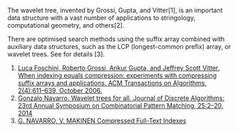 The wavelet tree, invented by Grossi, Gupta, and Vitter[1], is an important data structure with a vast number of applications to stringology, computational geometry, and others[2].

There are optimised search methods using the suffix array combined with auxiliary data structures, such as the LCP (longest-common prefix) array, or wavelet trees. See for details [3].

1. <a href="http://www.di.unipi.it/~grossi/PAPERS/soda04.pdf">Luca Foschini, Roberto Grossi, Ankur Gupta, and Jeffrey Scott Vitter. When indexing equals compression: experiments with compressing suffix arrays and applications. ACM Transactions
on Algorithms, 2(4):611–639, October 2006.</a>
2. <a href="http://www.dcc.uchile.cl/~gnavarro/ps/cpm12.pdf">Gonzalo Navarro. Wavelet trees for all. Journal of Discrete Algorithms: 23rd Annual Symposium on Combinatorial Pattern Matching, 25:2–20, 2014</a>
3. <a href="http://www.captura.uchile.cl/bitstream/handle/2250/6348/Navarro_Gonzalo-%20suc.pdf?sequence=1">G. NAVARRO, V. MAKINEN Compressed Full-Text Indexes</a>
